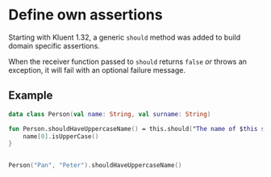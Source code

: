 # Define own assertions

Starting with Kluent 1.32, a generic `should` method was added to build domain specific assertions.

When the receiver function passed to `should` returns `false` *or* throws an exception, it will fail with an optional failure message.

## Example

```kt
data class Person(val name: String, val surname: String)

fun Person.shouldHaveUppercaseName() = this.should("The name of $this should be uppercase") {
    name[0].isUpperCase()
}


Person("Pan", "Peter").shouldHaveUppercaseName()
```
